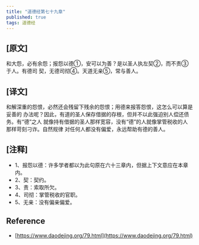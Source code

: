 ```yaml
---
title: "道德经第七十九章"
published: true
tags: 道德经
---
```


## [原文]

和大怨，必有余怨；报怨以德①，安可以为善？是以圣人执左契②，而不责③于人。有德司
契，无德司彻④。天道无亲⑤，常与善人。

## [译文]

和解深重的怨恨，必然还会残留下残余的怨恨；用德来报答怨恨，这怎么可以算是妥善的
办法呢？因此，有道的圣人保存借据的存根，但并不以此强迫别人偿还债务。有“德”之人
就像持有借据的圣人那样宽容，没有“德”的人就像掌管税收的人那样苛刻刁诈。自然规律
对任何人都没有偏爱，永远帮助有德的善人。

## [注释]

- 1、报怨以德：许多学者都以为此句原在六十三章内，但据上下文意应在本章内。
- 2、契：契约。
- 3、责：索取所欠。
- 4、司彻：掌管税收的官职。
- 5、无亲：没有偏亲偏爱。

## Reference

- [https://www.daodejing.org/79.html](https://www.daodejing.org/79.html)